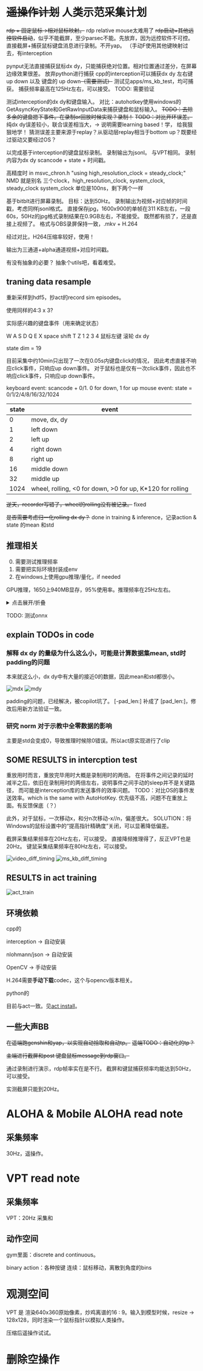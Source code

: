 # ~~遥操作计划~~ 人类示范采集计划

~~rdp + 固定鼠标->相对鼠标映射。~~ rdp relative mouse太难用了
~~rdp启动+其他远控软件启动~~，似乎不能截屏，至少parsec不能。先放弃，因为远控软件不可控。
直接截屏+捕获鼠标键盘消息进行录制。不开yap。
（手动F使用其他键映射过去，有interception

pynput无法直接捕获鼠标dx dy，只能捕获绝对位置。相对位置通过差分，在屏幕边缘效果很差。
放弃python进行捕获
cpp的interception可以捕获dx dy 左右键 up down 以及 键盘的 up down~~（需要测试）~~ 测试见apps/ms_kb_test，均可捕获。
捕获频率最高在125Hz左右，可以接受。
TODO: 需要验证

测试interception的dx dy和键盘输入。
对比：autohotkey使用windows的GetAsyncKeyState和GetRawInputData来捕获键盘和鼠标输入。
~~TODO：去除多余的键盘摁下事件。在录制or回放时候实现？录制！~~
~~TODO：对比开环误差。~~ 纯dx dy误差较小，联合误差相当大，-> 说明需要learning based！学， 给我狠狠地学！
猜测误差主要来源于replay？从驱动层replay相当于bottom up？既要经过驱动又要经过OS？

以完成基于interception的键盘鼠标录制。
录制输出为jsonl。
与VPT相同。
录制内容为dx dy scancode + state + 时间戳。

高精度时 in msvc_chron.h 
"using high_resolution_clock = steady_clock;"
NMD 就是别名
三个clock，high_resolution_clock, system_clock, steady_clock
system_clock 单位是100ns，剩下两个一样

基于bitblt进行屏幕录制。
目标：达到50Hz。
录制输出为视频+对应帧的时间戳，考虑同样jsonl格式。
直接保存jpg，1600x900的单帧在311 KB左右，一段60s，50Hz的jpg格式录制结果在0.9GB左右，不能接受。
既然都有损了，还是直接上视频了。
格式与OBS录屏保持一致，.mkv + H.264


经过对比，H264压缩率较好，使用！

输出为三通道+alpha通道视频+对应时间戳。


有没有抽象的必要？
抽象个utils吧，看着难受。


## traning data resample

重新采样到hdf5，抄act的record sim episodes。

使用同样的4:3 x 3?

实际感兴趣的键盘事件（用来确定状态）

W A S D Q E
X space shift T Z
1 2 3 4
鼠标左键 滚轮 dx dy

state dim = 19

目前采集中约10min只出现了一次在0.05s内键盘click的情况，
因此考虑直接不响应click事件，只响应up down事件。
对于鼠标也是仅有一次click事件，因此也不响应click事件，只响应up down事件。

keyboard event: scancode + 0/1. 0 for down, 1 for up
mouse event: state = 0/1/2/4/8/16/32/1024

|state|event|
|---|---|
|0| move, dx, dy|
|1| left down|
|2| left up|
|4| right down|
|8| right up|
|16| middle down|
|32| middle up|
|1024| wheel, rolling, <0 for down, >0 for up, K*120 for rolling|

~~逆天，recorder写错了，wheel的rolling没有被记录。~~ fixed

~~是否需要考虑归一化rolling dx dy？~~ done in training & inference，记录action & state 的mean 和std


## 推理相关

0. 需要测试推理频率
1. 需要把实际环境封装成env
2. 在windows上使用gpu推理/量化，if needed

GPU推理，1650上940MB显存，95%使用率。推理频率在25Hz左右。

<details>
<summary>点击展开/折叠</summary>

```
number of parameters: 83.93M
KL Weight 10
loading status: <All keys matched successfully>
policy loaded from ./models/policy_best.ckpt
20 ['rgb', 'alpha']
episode 0
episode 1 reseted
policy cost time: 0.24788498878479004
policy cost time: 0.04613614082336426
policy cost time: 0.04155588150024414
policy cost time: 0.04088902473449707
policy cost time: 0.04034066200256348
policy cost time: 0.04026675224304199
policy cost time: 0.039809465408325195
policy cost time: 0.04023098945617676
policy cost time: 0.04009509086608887
policy cost time: 0.04073286056518555
policy cost time: 0.039798736572265625
policy cost time: 0.03967618942260742
policy cost time: 0.040578365325927734
policy cost time: 0.04021739959716797
policy cost time: 0.04040646553039551
policy cost time: 0.03969383239746094
policy cost time: 0.04032468795776367
policy cost time: 0.03956127166748047
policy cost time: 0.04052019119262695
policy cost time: 0.03984856605529785
policy cost time: 0.041188716888427734
policy cost time: 0.03958463668823242
policy cost time: 0.040534019470214844
policy cost time: 0.03996396064758301
policy cost time: 0.04044675827026367
policy cost time: 0.03999972343444824
policy cost time: 0.040602684020996094
policy cost time: 0.04042482376098633
policy cost time: 0.040052175521850586
policy cost time: 0.04040646553039551
policy cost time: 0.040402889251708984
policy cost time: 0.04096198081970215
policy cost time: 0.039794206619262695
policy cost time: 0.04044842720031738
policy cost time: 0.040230512619018555
policy cost time: 0.04017281532287598
policy cost time: 0.04046940803527832
policy cost time: 0.04038238525390625
policy cost time: 0.039876699447631836
policy cost time: 0.040224313735961914
policy cost time: 0.040181875228881836
policy cost time: 0.04074835777282715
policy cost time: 0.04024052619934082
policy cost time: 0.04047036170959473
policy cost time: 0.04026675224304199
policy cost time: 0.03995394706726074
policy cost time: 0.04031181335449219
policy cost time: 0.04022693634033203
policy cost time: 0.04422402381896973
policy cost time: 0.040262699127197266
policy cost time: 0.039905548095703125
policy cost time: 0.04033374786376953
policy cost time: 0.04022049903869629
policy cost time: 0.03992772102355957
policy cost time: 0.04020237922668457
policy cost time: 0.04030132293701172
policy cost time: 0.04083824157714844
policy cost time: 0.04009079933166504
policy cost time: 0.04003787040710449
policy cost time: 0.040384531021118164
policy cost time: 0.04086637496948242
policy cost time: 0.04016566276550293
policy cost time: 0.04055523872375488
policy cost time: 0.041004180908203125
policy cost time: 0.04082608222961426
policy cost time: 0.04035639762878418
policy cost time: 0.03992414474487305
policy cost time: 0.04020214080810547
policy cost time: 0.04000711441040039
policy cost time: 0.04039335250854492
policy cost time: 0.04012131690979004
policy cost time: 0.040618896484375
policy cost time: 0.04160451889038086
policy cost time: 0.04009294509887695
policy cost time: 0.040244340896606445
policy cost time: 0.039781808853149414
policy cost time: 0.040757179260253906
policy cost time: 0.03998994827270508
policy cost time: 0.04109501838684082
policy cost time: 0.04034900665283203
policy cost time: 0.04010343551635742
policy cost time: 0.040680646896362305
policy cost time: 0.04023265838623047
policy cost time: 0.04090237617492676
policy cost time: 0.03957343101501465
policy cost time: 0.04010725021362305
policy cost time: 0.04057598114013672
policy cost time: 0.04024958610534668
policy cost time: 0.040456295013427734
policy cost time: 0.040045976638793945
policy cost time: 0.04030632972717285
policy cost time: 0.04042196273803711
policy cost time: 0.040312767028808594
policy cost time: 0.04008913040161133
policy cost time: 0.04027962684631348
policy cost time: 0.04114079475402832
policy cost time: 0.04072093963623047
policy cost time: 0.040074825286865234
policy cost time: 0.040160179138183594
policy cost time: 0.04040169715881348
policy cost time: 0.0417788028717041
policy cost time: 0.040772199630737305
policy cost time: 0.04053950309753418
policy cost time: 0.04054713249206543
policy cost time: 0.03999781608581543
policy cost time: 0.04011797904968262
policy cost time: 0.04048013687133789
policy cost time: 0.040229082107543945
policy cost time: 0.04073381423950195
policy cost time: 0.04063296318054199
policy cost time: 0.042700767517089844
policy cost time: 0.04044532775878906
policy cost time: 0.040183067321777344
policy cost time: 0.04022860527038574
policy cost time: 0.03993415832519531
policy cost time: 0.04033613204956055
policy cost time: 0.04172468185424805
policy cost time: 0.04092526435852051
policy cost time: 0.04076576232910156
policy cost time: 0.039971351623535156
policy cost time: 0.0408167839050293
policy cost time: 0.03987574577331543
policy cost time: 0.040430545806884766
policy cost time: 0.040289878845214844
policy cost time: 0.04064607620239258
policy cost time: 0.039885520935058594
policy cost time: 0.04063844680786133
policy cost time: 0.03989887237548828
policy cost time: 0.04066610336303711
policy cost time: 0.0432283878326416
policy cost time: 0.04082608222961426
policy cost time: 0.042026519775390625
policy cost time: 0.03962111473083496
policy cost time: 0.04136919975280762
policy cost time: 0.039786338806152344
policy cost time: 0.040505409240722656
policy cost time: 0.040525197982788086
policy cost time: 0.0433354377746582
policy cost time: 0.04018402099609375
policy cost time: 0.04085493087768555
policy cost time: 0.04040360450744629
policy cost time: 0.040296316146850586
policy cost time: 0.04077601432800293
policy cost time: 0.04036855697631836
policy cost time: 0.04076385498046875
policy cost time: 0.040678977966308594
policy cost time: 0.04172801971435547
policy cost time: 0.040747880935668945
policy cost time: 0.040535688400268555
policy cost time: 0.04029202461242676
policy cost time: 0.04046177864074707
policy cost time: 0.04064583778381348
policy cost time: 0.04082942008972168
policy cost time: 0.040602922439575195
policy cost time: 0.04002261161804199
policy cost time: 0.04046988487243652
policy cost time: 0.03979778289794922
policy cost time: 0.040772438049316406
policy cost time: 0.04049825668334961
policy cost time: 0.04044985771179199
policy cost time: 0.04039812088012695
policy cost time: 0.040955543518066406
policy cost time: 0.04027080535888672
policy cost time: 0.04065442085266113
policy cost time: 0.04112839698791504
policy cost time: 0.043868064880371094
policy cost time: 0.04077792167663574
policy cost time: 0.04028034210205078
policy cost time: 0.04063105583190918
policy cost time: 0.04011201858520508
policy cost time: 0.0405123233795166
policy cost time: 0.04060220718383789
policy cost time: 0.04271507263183594
policy cost time: 0.0404667854309082
policy cost time: 0.040477752685546875
policy cost time: 0.04366254806518555
policy cost time: 0.04015088081359863
policy cost time: 0.040462493896484375
policy cost time: 0.03997039794921875
policy cost time: 0.04118680953979492
policy cost time: 0.040691375732421875
policy cost time: 0.040297746658325195
policy cost time: 0.04057478904724121
policy cost time: 0.04029583930969238
policy cost time: 0.0407259464263916
policy cost time: 0.03971433639526367
policy cost time: 0.04060053825378418
policy cost time: 0.03979802131652832
policy cost time: 0.04070758819580078
policy cost time: 0.040131568908691406
policy cost time: 0.04072999954223633
policy cost time: 0.0427708625793457
policy cost time: 0.04099106788635254
policy cost time: 0.040162086486816406
policy cost time: 0.04214644432067871
policy cost time: 0.04184842109680176
policy cost time: 0.040117740631103516
policy cost time: 0.04062080383300781
policy cost time: 0.04264187812805176
policy cost time: 0.040508270263671875
policy cost time: 0.04002499580383301
```

</details>

TODO: 测试onnx

## explain TODOs in code

### 解释 dx dy 的量级为什么这么小，可能是计算数据集mean, std时padding的问题

本来就这么小，dx dy中有大量的接近0的数据，因此mean和std都很小。

![mdx](../pics/Mdx.png)
![mdy](../pics/Mdy.png)

padding的问题，已经解决，被copilot坑了。
[-pad_len:] 补成了 [pad_len:]，修改后用新方法验证一致。

### 研究 norm 对于示教中全零数据的影响

主要是std会变成0，导致推理时候除0错误。所以act原实现进行了clip






## SOME RESULTS in intercption test

重放用时而言，重放完毕用时大概是录制用时的两倍。
在将事件之间记录的延时减半之后，依旧在录制用时的两倍左右，说明事件之间手动的sleep并不是关键路径，
而可能是interception库的发送事件的效率问题。
TODO：对比OS的事件发送效率。which is the same with AutoHotKey.
优先级不高，问题不在重放上面。有反馈保底（？）

此外，对于鼠标，一次移动x，和分n次移动-x//n，偏差很大。
SOLUTION：将Windows的鼠标设置中的“提高指针精确度”关闭，可以显著降低偏差。


截屏采集结果频率在20Hz左右，可以接受。
直接降频推理得了，反正VPT也是20Hz。
键鼠采集结果频率在80Hz左右，可以接受。

![video_diff_timing](../pics/video_diff_timing.png)
![ms_kb_diff_timing](../pics/ms_kb_diff_timing.png)

## RESULTS in act training

![act_train](../pics/train_loss.png)


## 环境依赖

cpp的

interception -> 自动安装

nlohmann/json -> 自动安装

OpenCV -> 手动安装

H.264需要**手动下载**codec，这个与opencv版本相关。

python的

目前与act一致。见[act install](https://github.com/tonyzhaozh/act?tab=readme-ov-file#installation)。



## 一些大声BB

~~在遥端跑genshin和yap，以实现自动拾取和自动tp。~~
~~遥端TODO：自动化的tp？~~

~~主端进行截屏和post 键盘鼠标message到rdp窗口。~~

通过录制进行演示，rdp帧率实在是不行。
截屏和键鼠捕获频率均能达到50Hz，可以接受。

实测截屏只能到20Hz。



# ALOHA & Mobile ALOHA read note

## 采集频率

30Hz，遥操作。

# VPT read note
## 采集频率



VPT：20Hz 采集和

## 动作空间 


gym里面：discrete and continuous。

binary action：各种按键
连续：鼠标移动，离散到角度的bins




# 观测空间

VPT 是 渲染640x360原始像素，炒鸡离谱的16 : 9。输入到模型时候，resize -> 128x128，同时渲染一个鼠标指针以模拟人类操作。




压缩后遥操作试试。

# 删除空操作

